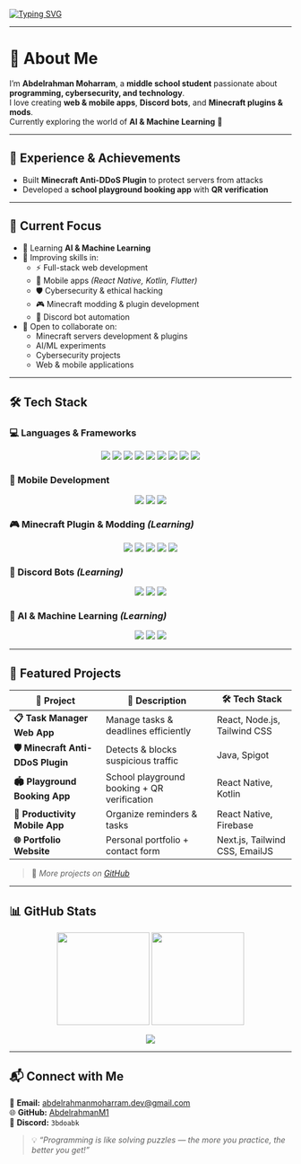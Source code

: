 <!-- Animated Typing Header -->
[![Typing SVG](https://readme-typing-svg.demolab.com?font=Fira+Code&size=28&pause=1000&color=00F7FF&center=true&vCenter=true&width=800&lines=%F0%9F%91%8B+Hi%2C+I'm+Abdelrahman+Moharram;🚀+Passionate+Programmer;💻+Full-Stack+Developer;🛡️+Cybersecurity+Enthusiast;🤖+AI+%26+ML+Learner)](https://git.io/typing-svg)

---

# 👋 About Me  
I’m **Abdelrahman Moharram**, a **middle school student** passionate about **programming, cybersecurity, and technology**.  
I love creating **web & mobile apps**, **Discord bots**, and **Minecraft plugins & mods**.  
Currently exploring the world of **AI & Machine Learning** 🚀  

---

## 🌟 Experience & Achievements
- Built **Minecraft Anti-DDoS Plugin** to protect servers from attacks  
- Developed a **school playground booking app** with **QR verification**
---

## 🚀 Current Focus
- 🔭 Learning **AI & Machine Learning**  
- 🌱 Improving skills in:  
  - ⚡ Full-stack web development  
  - 📱 Mobile apps *(React Native, Kotlin, Flutter)*  
  - 🛡️ Cybersecurity & ethical hacking  
  - 🎮 Minecraft modding & plugin development  
  - 🤖 Discord bot automation  
- 🤝 Open to collaborate on:  
  - Minecraft servers development & plugins  
  - AI/ML experiments  
  - Cybersecurity projects  
  - Web & mobile applications  

---

## 🛠️ Tech Stack  

### 💻 Languages & Frameworks
<p align="center">
  <img src="https://img.shields.io/badge/Java-%23ED8B00?style=for-the-badge&logo=openjdk&logoColor=white" />
  <img src="https://img.shields.io/badge/Python-3670A0?style=for-the-badge&logo=python&logoColor=white" />
  <img src="https://img.shields.io/badge/HTML5-E34F26?style=for-the-badge&logo=html5&logoColor=white" />
  <img src="https://img.shields.io/badge/CSS3-1572B6?style=for-the-badge&logo=css3&logoColor=white" />
  <img src="https://img.shields.io/badge/JavaScript-F7DF1E?style=for-the-badge&logo=javascript&logoColor=black" />
  <img src="https://img.shields.io/badge/TypeScript-007ACC?style=for-the-badge&logo=typescript&logoColor=white" />
  <img src="https://img.shields.io/badge/React-20232A?style=for-the-badge&logo=react&logoColor=61DAFB" />
  <img src="https://img.shields.io/badge/Next.js-000000?style=for-the-badge&logo=next.js&logoColor=white" />
  <img src="https://img.shields.io/badge/Express.js-000000?style=for-the-badge&logo=express&logoColor=white" />
</p>

### 📱 Mobile Development
<p align="center">
  <img src="https://img.shields.io/badge/React_Native-20232A?style=for-the-badge&logo=react&logoColor=61DAFB" />
  <img src="https://img.shields.io/badge/Kotlin-7F52FF?style=for-the-badge&logo=kotlin&logoColor=white" />
  <img src="https://img.shields.io/badge/Flutter-02569B?style=for-the-badge&logo=flutter&logoColor=white" />
</p>

### 🎮 Minecraft Plugin & Modding *(Learning)*
<p align="center">
  <img src="https://img.shields.io/badge/Spigot-FFA500?style=for-the-badge" />
  <img src="https://img.shields.io/badge/Bukkit-FF9900?style=for-the-badge" />
  <img src="https://img.shields.io/badge/Paper-white?style=for-the-badge" />
  <img src="https://img.shields.io/badge/Forge-333333?style=for-the-badge" />
  <img src="https://img.shields.io/badge/Fabric-5F5F5F?style=for-the-badge" />
</p>

### 🤖 Discord Bots *(Learning)*
<p align="center">
  <img src="https://img.shields.io/badge/Node.js-339933?style=for-the-badge&logo=node.js&logoColor=white" />
  <img src="https://img.shields.io/badge/Discord.js-5865F2?style=for-the-badge&logo=discord&logoColor=white" />
  <img src="https://img.shields.io/badge/Discord.py-7289DA?style=for-the-badge&logo=discord&logoColor=white" />
</p>

### 🧠 AI & Machine Learning *(Learning)*
<p align="center">
  <img src="https://img.shields.io/badge/TensorFlow-FF6F00?style=for-the-badge&logo=tensorflow&logoColor=white" />
  <img src="https://img.shields.io/badge/Keras-D00000?style=for-the-badge&logo=keras&logoColor=white" />
  <img src="https://img.shields.io/badge/Scikit--learn-F7931E?style=for-the-badge&logo=scikit-learn&logoColor=white" />
</p>

---

## 💼 Featured Projects  

| 🚀 Project | 📝 Description | 🛠️ Tech Stack |
|------------|---------------|----------------|
| **📋 Task Manager Web App** | Manage tasks & deadlines efficiently | React, Node.js, Tailwind CSS |
| **🛡️ Minecraft Anti-DDoS Plugin** | Detects & blocks suspicious traffic | Java, Spigot |
| **🏟️ Playground Booking App** | School playground booking + QR verification | React Native, Kotlin |
| **📱 Productivity Mobile App** | Organize reminders & tasks | React Native, Firebase |
| **🌐 Portfolio Website** | Personal portfolio + contact form | Next.js, Tailwind CSS, EmailJS |

> 🔗 *More projects on [GitHub](https://github.com/AbdelrahmanM1)*

---

## 📊 GitHub Stats  

<p align="center">
  <img src="https://github-readme-stats.vercel.app/api?username=AbdelrahmanM1&show_icons=true&theme=radical" height="165" />
  <img src="https://github-readme-streak-stats.herokuapp.com?user=AbdelrahmanM1&theme=radical&hide_border=true" height="165" />
</p>

<p align="center">
  <img src="https://github-readme-stats.vercel.app/api/top-langs/?username=AbdelrahmanM1&layout=compact&theme=radical" />
</p>

---

## 📬 Connect with Me  

📧 **Email:** [abdelrahmanmoharram.dev@gmail.com](mailto:abdelrahmanmoharram.dev@gmail.com)  
🌐 **GitHub:** [AbdelrahmanM1](https://github.com/AbdelrahmanM1)  
💬 **Discord:** `3bdoabk`  

> 💡 *“Programming is like solving puzzles — the more you practice, the better you get!”*
